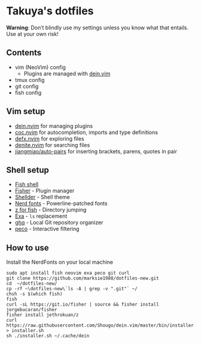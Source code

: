 # Takuya's dotfiles

**Warning**: Don’t blindly use my settings unless you know what that entails. Use at your own risk!

## Contents

- vim (NeoVim) config
  - Plugins are managed with [dein.vim](https://github.com/Shougo/dein.vim)
- tmux config
- git config
- fish config

## Vim setup

- [dein.nvim](https://github.com/Shougo/dein.vim) for managing plugins
- [coc.nvim](https://github.com/neoclide/coc.nvim) for autocompletion, imports and type definitions
- [defx.nvim](https://github.com/Shougo/defx.nvim) for exploring files
- [denite.nvim](https://github.com/Shougo/denite.nvim) for searching files
- [jiangmiao/auto-pairs](https://github.com/jiangmiao/auto-pairs) for inserting brackets, parens, quotes in pair

## Shell setup

- [Fish shell](https://fishshell.com/)
- [Fisher](https://github.com/jorgebucaran/fisher) - Plugin manager
- [Shellder](https://github.com/simnalamburt/shellder) - Shell theme
- [Nerd fonts](https://github.com/ryanoasis/nerd-fonts) - Powerline-patched fonts
- [z for fish](https://github.com/jethrokuan/z) - Directory jumping
- [Exa](https://the.exa.website/) - `ls` replacement
- [ghq](https://github.com/x-motemen/ghq) - Local Git repository organizer
- [peco](https://github.com/peco/peco) - Interactive filtering

## How to use

Install the NerdFonts on your local machine

```
sudo apt install fish neovim exa peco git curl
git clone https://github.com/marksie1988/dotfiles-new.git
cd  ~/dotfiles-new/
cp -rf ~\dotfiles-new\`ls -A | grep -v ".git"` ~/
chsh -s $(which fish)
fish
curl -sL https://git.io/fisher | source && fisher install jorgebucaran/fisher
fisher install jethrokuan/z
curl https://raw.githubusercontent.com/Shougo/dein.vim/master/bin/installer.sh > installer.sh
sh ./installer.sh ~/.cache/dein
```

